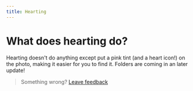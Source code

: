```yaml
---
title: Hearting
---
```


# What does hearting do?

Hearting doesn't do anything except put a pink tint (and a heart icon!) on the photo, making it easier for you to find it.
Folders are coming in an later update!

> Something wrong? [Leave feedback](https://forms.gle/agdyoB9PFfnv8cU1A/)
